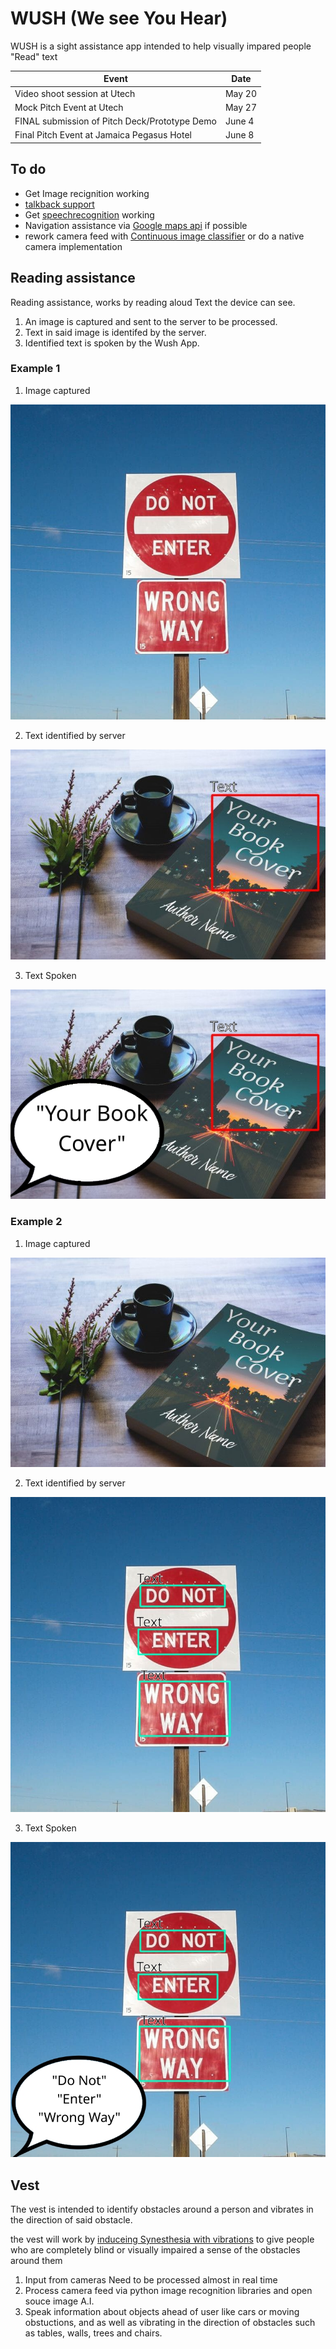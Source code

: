 # WUSH (We see You Hear)

WUSH is a sight assistance app intended to help visually impared people "Read" text

|Event|Date|
|---|---|
|Video shoot session at Utech|May 20|
|Mock Pitch Event at Utech|May 27|
|FINAL submission of Pitch Deck/Prototype Demo|June 4|
|Final Pitch Event at Jamaica Pegasus Hotel|June 8|

## To do

- Get Image recignition working
- [talkback support](https://github.com/capacitor-community/text-to-speech)
- Get [speechrecognition](https://github.com/pbakondy/cordova-plugin-speechrecognition) working
- Navigation assistance via [Google maps api](https://developers.google.com/maps/gmp-get-started) if possible
- rework camera feed with [Continuous image classifier](https://medium.com/@davifelipemsousa/continuous-image-classifier-in-cordova-d4442735ba79) or do a native camera implementation

## Reading assistance

Reading assistance, works by reading aloud Text the device can see.  

1. An image is captured and sent to the server to be processed.
2. Text in said image is identifed by the server.
3. Identified text is spoken by the Wush App.

### Example 1

1. Image captured

![Book cover](https://raw.githubusercontent.com/anthonym01/WSUH/main/docs/img/scenes/sign%20base.jpg)

2. Text identified by server

![Book cover text identified](https://raw.githubusercontent.com/anthonym01/WSUH/main/docs/img/scenes/Book%20cover%20Identified%20text.jpg)

3. Text Spoken

![Book cover text spoken](https://raw.githubusercontent.com/anthonym01/WSUH/main/docs/img/scenes/Book%20cover%20wush%20speaks.jpg)

### Example 2

1. Image captured

![Sign](https://raw.githubusercontent.com/anthonym01/WSUH/main/docs/img/scenes/Book%20cover%20base.jpg)

2. Text identified by server

![sign text identified](https://raw.githubusercontent.com/anthonym01/WSUH/main/docs/img/scenes/sign%20base%20Identified%20text.jpg)

3. Text Spoken

![sign text spoken](https://raw.githubusercontent.com/anthonym01/WSUH/main/docs/img/scenes/sign%20base%20wush%20speaks.jpg)

## Vest

The vest is intended to identify obstacles around a person and vibrates in the direction of said obstacle.

the vest will work by [induceing Synesthesia with vibrations](https://royalsocietypublishing.org/doi/10.1098/rstb.2019.0030) to give people who are completely blind or visually impaired a sense of the obstacles around them

1. Input from cameras Need to be processed almost in real time
2. Process camera feed via python image recognition libraries and open souce image A.I.
3. Speak information about objects ahead of user like cars or moving obstuctions, and as well as vibrating in the direction of obstacles such as tables, walls, trees and chairs.
